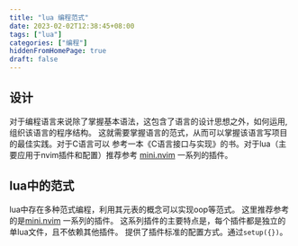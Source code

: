```yaml
---
title: "lua 编程范式"
date: 2023-02-02T12:38:45+08:00
tags: ["lua"]
categories: ["编程"]
hiddenFromHomePage: true
draft: false
---
```


## 设计

对于编程语言来说除了掌握基本语法，这包含了语言的设计思想之外，如何运用,
组织该语言的程序结构。
这就需要掌握语言的范式，从而可以掌握该语言写项目的最佳实践。对于C语言可以
参考一本《C语言接口与实现》的书。对于lua（主要应用于nvim插件和配置）推荐参考
[mini.nvim](https://github.com/echasnovski/mini.nvim) 一系列的插件。

## lua中的范式

lua中存在多种范式编程，利用其元表的概念可以实现oop等范式。
这里推荐参考的是[mini.nvim](https://github.com/echasnovski/mini.nvim)
一系列的插件。
这系列插件的主要特点是，每个插件都是独立的单lua文件，且不依赖其他插件。
提供了插件标准的配置方式。通过`setup({})`。
